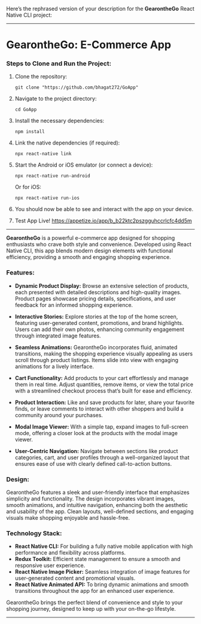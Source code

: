 Here’s the rephrased version of your description for the **GearontheGo** React Native CLI project:

---

# GearontheGo: E-Commerce App

### Steps to Clone and Run the Project:

1. Clone the repository:
   ```terminal
   git clone "https://github.com/bhagat272/GoApp"
   ```

2. Navigate to the project directory:
   ```terminal
   cd GoApp
   ```

3. Install the necessary dependencies:
   ```terminal
   npm install
   ```

4. Link the native dependencies (if required):
   ```terminal
   npx react-native link
   ```

5. Start the Android or iOS emulator (or connect a device):
   ```terminal
   npx react-native run-android
   ```

   Or for iOS:
   ```terminal
   npx react-native run-ios
   ```

6. You should now be able to see and interact with the app on your device.
7. Test App Live! https://appetize.io/app/b_b22ktc2pszgguhccrlcfc4dd5m

---

**GearontheGo** is a powerful e-commerce app designed for shopping enthusiasts who crave both style and convenience. Developed using React Native CLI, this app blends modern design elements with functional efficiency, providing a smooth and engaging shopping experience.

### **Features:**

- **Dynamic Product Display:** Browse an extensive selection of products, each presented with detailed descriptions and high-quality images. Product pages showcase pricing details, specifications, and user feedback for an informed shopping experience.

- **Interactive Stories:** Explore stories at the top of the home screen, featuring user-generated content, promotions, and brand highlights. Users can add their own photos, enhancing community engagement through integrated image features.

- **Seamless Animations:** GearontheGo incorporates fluid, animated transitions, making the shopping experience visually appealing as users scroll through product listings. Items slide into view with engaging animations for a lively interface.

- **Cart Functionality:** Add products to your cart effortlessly and manage them in real time. Adjust quantities, remove items, or view the total price with a streamlined checkout process that’s built for ease and efficiency.

- **Product Interaction:** Like and save products for later, share your favorite finds, or leave comments to interact with other shoppers and build a community around your purchases.

- **Modal Image Viewer:** With a simple tap, expand images to full-screen mode, offering a closer look at the products with the modal image viewer.

- **User-Centric Navigation:** Navigate between sections like product categories, cart, and user profiles through a well-organized layout that ensures ease of use with clearly defined call-to-action buttons.

### **Design:**

GearontheGo features a sleek and user-friendly interface that emphasizes simplicity and functionality. The design incorporates vibrant images, smooth animations, and intuitive navigation, enhancing both the aesthetic and usability of the app. Clean layouts, well-defined sections, and engaging visuals make shopping enjoyable and hassle-free.

### **Technology Stack:**

- **React Native CLI:** For building a fully native mobile application with high performance and flexibility across platforms.
- **Redux Toolkit:** Efficient state management to ensure a smooth and responsive user experience.
- **React Native Image Picker:** Seamless integration of image features for user-generated content and promotional visuals.
- **React Native Animated API:** To bring dynamic animations and smooth transitions throughout the app for an enhanced user experience.

GearontheGo brings the perfect blend of convenience and style to your shopping journey, designed to keep up with your on-the-go lifestyle.

---

 
